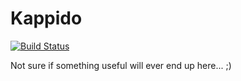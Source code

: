 # Kappido
[![Build Status](https://travis-ci.org/omkelderman/Kappido.svg?branch=master)](https://travis-ci.org/omkelderman/Kappido)

Not sure if something useful will ever end up here... ;)